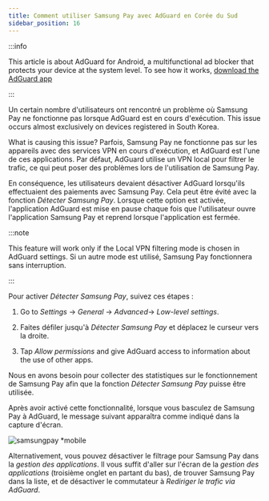 ```yaml
---
title: Comment utiliser Samsung Pay avec AdGuard en Corée du Sud
sidebar_position: 16
---
```


:::info

This article is about AdGuard for Android, a multifunctional ad blocker that protects your device at the system level. To see how it works, [download the AdGuard app](https://agrd.io/download-kb-adblock)

:::

Un certain nombre d'utilisateurs ont rencontré un problème où Samsung Pay ne fonctionne pas lorsque AdGuard est en cours d'exécution. This issue occurs almost exclusively on devices registered in South Korea.

What is causing this issue? Parfois, Samsung Pay ne fonctionne pas sur les appareils avec des services VPN en cours d'exécution, et AdGuard est l'une de ces applications. Par défaut, AdGuard utilise un VPN local pour filtrer le trafic, ce qui peut poser des problèmes lors de l'utilisation de Samsung Pay.

En conséquence, les utilisateurs devaient désactiver AdGuard lorsqu'ils effectuaient des paiements avec Samsung Pay. Cela peut être évité avec la fonction *Détecter Samsung Pay*. Lorsque cette option est activée, l'application AdGuard est mise en pause chaque fois que l'utilisateur ouvre l'application Samsung Pay et reprend lorsque l'application est fermée.

:::note

This feature will work only if the Local VPN filtering mode is chosen in AdGuard settings. Si un autre mode est utilisé, Samsung Pay fonctionnera sans interruption.

:::

Pour activer *Détecter Samsung Pay*, suivez ces étapes :

1. Go to *Settings* → *General* → *Advanced*→ *Low-level settings*.

1. Faites défiler jusqu'à *Détecter Samsung Pay* et déplacez le curseur vers la droite.

1. Tap *Allow permissions* and give AdGuard access to information about the use of other apps.

Nous en avons besoin pour collecter des statistiques sur le fonctionnement de Samsung Pay afin que la fonction *Détecter Samsung Pay* puisse être utilisée.

Après avoir activé cette fonctionnalité, lorsque vous basculez de Samsung Pay à AdGuard, le message suivant apparaîtra comme indiqué dans la capture d'écran.

![samsungpay *mobile](https://cdn.adtidy.org/content/kb/ad_blocker/android/solving_problems/samsungpay-with-adguard-in-south-korea/samsung_pay.png)

Alternativement, vous pouvez désactiver le filtrage pour Samsung Pay dans la *gestion des applications*. Il vous suffit d'aller sur l'écran de la *gestion des applications* (troisième onglet en partant du bas), de trouver Samsung Pay dans la liste, et de désactiver le commutateur à *Rediriger le trafic via AdGuard*.
